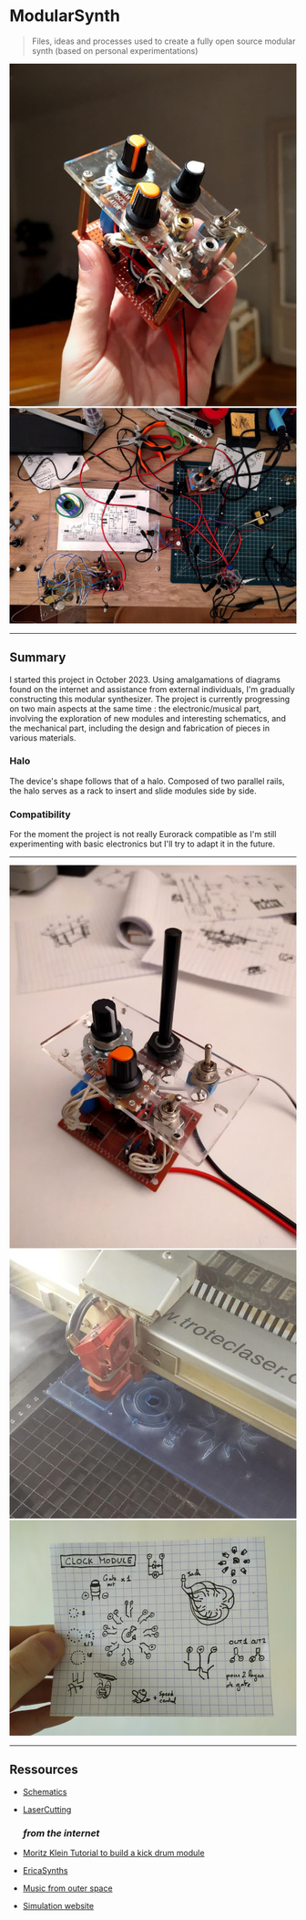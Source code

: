 # ModularSynth
> Files, ideas and processes used to create a fully open source modular synth (based on personal experimentations)
<img src="photos/module_01_assembly_part2.jpeg">
<br>
<img src="photos/modules_assembly_workbench.jpeg">
<br>

---
  ## Summary
I started this project in October 2023. Using amalgamations of diagrams found on the internet and assistance from external individuals, I'm gradually constructing this modular synthesizer. The project is currently progressing on two main aspects at the same time : the electronic/musical part, involving the exploration of new modules and interesting schematics, and the mechanical part, including the design and fabrication of pieces in various materials.

  ### Halo
The device's shape follows that of a halo. Composed of two parallel rails, the halo serves as a rack to insert and slide modules side by side.

  ### Compatibility
For the moment the project is not really Eurorack compatible as I'm still experimenting with basic electronics but I'll try to adapt it in the future.



---

<img src="photos/module_01_assembly_part1.jpeg">
<br>
<img src="photos/module_00_03_04_laser_cutting.jpeg">
<br>
<img src="schematics/clock_module_concept.jpeg">
<br>

---
  ## Ressources
+ [Schematics](schematics/)
+ [LaserCutting](laser_files/)

    ### *from the internet*
+ [Moritz Klein Tutorial to build a kick drum module](https://www.youtube.com/watch?v=yz37Yz315eU)
+ [EricaSynths](https://www.ericasynths.lv/)
+ [Music from outer space](http://musicfromouterspace.com/analogsynth_new/NOISETOASTER/NOISETOASTER.php)
+ [Simulation website](https://www.falstad.com/circuit/)